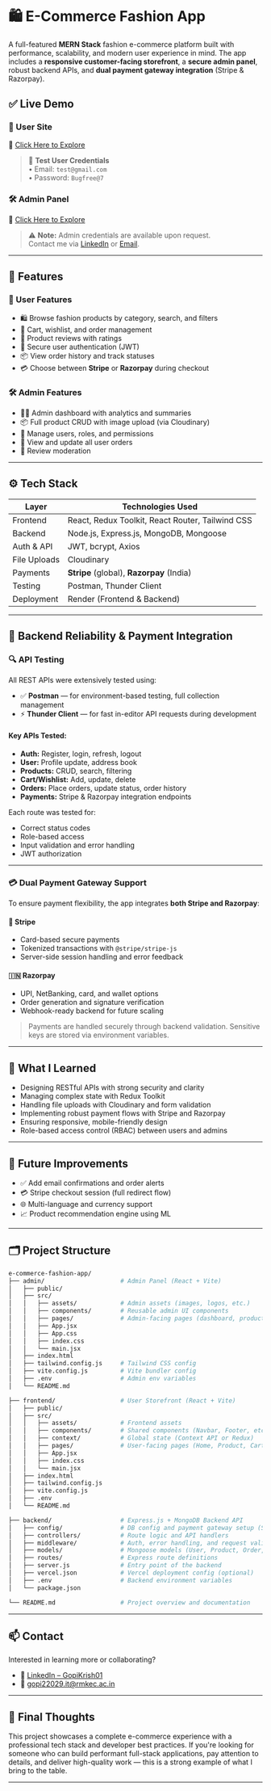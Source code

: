 # 🛍️ E-Commerce Fashion App


A full-featured **MERN Stack** fashion e-commerce platform built with performance, scalability, and modern user experience in mind. The app includes a **responsive customer-facing storefront**, a **secure admin panel**, robust backend APIs, and **dual payment gateway integration** (Stripe & Razorpay).

## ✅ Live Demo

### 👤 User Site  
🔗 [Click Here to Explore](https://e-commerce-fashion-site-frontend.onrender.com)

> 🔐 **Test User Credentials**  
> • Email: `test@gmail.com`  
> • Password: `Bugfree@7`

### 🛠️ Admin Panel  
🔗 [Click Here to Explore](https://e-commerce-fashion-site-admin.onrender.com)

> ⚠️ **Note:** Admin credentials are available upon request.  
> Contact me via [LinkedIn](https://www.linkedin.com/in/gopikrish01) or [Email](mailto:gopi22029.it@rmkec.ac.in).


---

## 🌟 Features

### 👤 User Features

* 🛍️ Browse fashion products by category, search, and filters
* 🛒 Cart, wishlist, and order management
* 💬 Product reviews with ratings
* 🔐 Secure user authentication (JWT)
* 📦 View order history and track statuses
* 💳 Choose between **Stripe** or **Razorpay** during checkout

### 🛠️ Admin Features

* 🧑‍💼 Admin dashboard with analytics and summaries
* 📦 Full product CRUD with image upload (via Cloudinary)
* 👥 Manage users, roles, and permissions
* 📑 View and update all user orders
* 📝 Review moderation

---

## ⚙️ Tech Stack

| Layer        | Technologies Used                                |
| ------------ | ------------------------------------------------ |
| Frontend     | React, Redux Toolkit, React Router, Tailwind CSS |
| Backend      | Node.js, Express.js, MongoDB, Mongoose           |
| Auth & API   | JWT, bcrypt, Axios                               |
| File Uploads | Cloudinary                                       |
| Payments     | **Stripe** (global), **Razorpay** (India)        |
| Testing      | Postman, Thunder Client                          |
| Deployment   | Render (Frontend & Backend)                      |

---

## 🧪 Backend Reliability & Payment Integration

### 🔍 API Testing

All REST APIs were extensively tested using:

* ✅ **Postman** — for environment-based testing, full collection management
* ⚡ **Thunder Client** — for fast in-editor API requests during development

#### Key APIs Tested:

* **Auth:** Register, login, refresh, logout
* **User:** Profile update, address book
* **Products:** CRUD, search, filtering
* **Cart/Wishlist:** Add, update, delete
* **Orders:** Place orders, update status, order history
* **Payments:** Stripe & Razorpay integration endpoints

Each route was tested for:

* Correct status codes
* Role-based access
* Input validation and error handling
* JWT authorization

---

### 💳 Dual Payment Gateway Support

To ensure payment flexibility, the app integrates **both Stripe and Razorpay**:

#### 🔐 Stripe

* Card-based secure payments
* Tokenized transactions with `@stripe/stripe-js`
* Server-side session handling and error feedback

#### 🇮🇳 Razorpay

* UPI, NetBanking, card, and wallet options
* Order generation and signature verification
* Webhook-ready backend for future scaling

> Payments are handled securely through backend validation. Sensitive keys are stored via environment variables.

---

## 🧠 What I Learned

* Designing RESTful APIs with strong security and clarity
* Managing complex state with Redux Toolkit
* Handling file uploads with Cloudinary and form validation
* Implementing robust payment flows with Stripe and Razorpay
* Ensuring responsive, mobile-friendly design
* Role-based access control (RBAC) between users and admins

---

## 📌 Future Improvements

* ✅ Add email confirmations and order alerts
* 💳 Stripe checkout session (full redirect flow)
* 🌐 Multi-language and currency support
* 📈 Product recommendation engine using ML

---

## 🗂 Project Structure

```bash
e-commerce-fashion-app/
├── admin/                     # Admin Panel (React + Vite)
│   ├── public/
│   ├── src/
│   │   ├── assets/            # Admin assets (images, logos, etc.)
│   │   ├── components/        # Reusable admin UI components
│   │   ├── pages/             # Admin-facing pages (dashboard, product management, etc.)
│   │   ├── App.jsx
│   │   ├── App.css
│   │   ├── index.css
│   │   └── main.jsx
│   ├── index.html
│   ├── tailwind.config.js     # Tailwind CSS config
│   ├── vite.config.js         # Vite bundler config
│   ├── .env                   # Admin env variables
│   └── README.md

├── frontend/                  # User Storefront (React + Vite)
│   ├── public/
│   ├── src/
│   │   ├── assets/            # Frontend assets
│   │   ├── components/        # Shared components (Navbar, Footer, etc.)
│   │   ├── context/           # Global state (Context API or Redux)
│   │   ├── pages/             # User-facing pages (Home, Product, Cart, etc.)
│   │   ├── App.jsx
│   │   ├── index.css
│   │   └── main.jsx
│   ├── index.html
│   ├── tailwind.config.js
│   ├── vite.config.js
│   ├── .env
│   └── README.md

├── backend/                   # Express.js + MongoDB Backend API
│   ├── config/                # DB config and payment gateway setup (Stripe, Razorpay)
│   ├── controllers/           # Route logic and API handlers
│   ├── middleware/            # Auth, error handling, and request validation
│   ├── models/                # Mongoose models (User, Product, Order, etc.)
│   ├── routes/                # Express route definitions
│   ├── server.js              # Entry point of the backend
│   ├── vercel.json            # Vercel deployment config (optional)
│   ├── .env                   # Backend environment variables
│   └── package.json

└── README.md                  # Project overview and documentation

```

---

## 📫 Contact

Interested in learning more or collaborating?

* 🔗 [LinkedIn – GopiKrish01](https://www.linkedin.com/in/gopikrish01)
* 📧 [gopi22029.it@rmkec.ac.in](mailto:gopi22029.it@rmkec.ac.in)

---

## 🏁 Final Thoughts

This project showcases a complete e-commerce experience with a professional tech stack and developer best practices. If you're looking for someone who can build performant full-stack applications, pay attention to details, and deliver high-quality work — this is a strong example of what I bring to the table.

---


